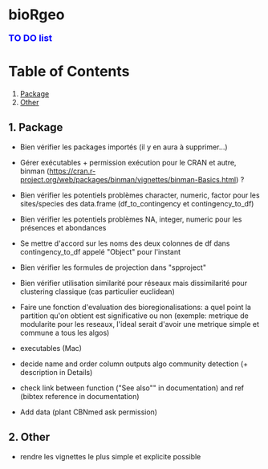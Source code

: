 # bioRgeo

**<span style="color:blue"><font size="4">TO DO list</span></font>**

# Table of Contents
1. [Package](#package)
2. [Other](#other)


## 1. Package
* Bien vérifier les packages importés (il y en aura à supprimer...)

* Gérer exécutables + permission exécution pour le CRAN et autre, binman (https://cran.r-project.org/web/packages/binman/vignettes/binman-Basics.html) ?

* Bien vérifier les potentiels problèmes character, numeric, factor pour les sites/species des data.frame (df_to_contingency et contingency_to_df)  
* Bien vérifier les potentiels problèmes NA, integer, numeric pour les présences et abondances
* Se mettre d'accord sur les noms des deux colonnes de df dans contingency_to_df appelé "Object" pour l'instant

* Bien vérifier les formules de projection dans "spproject"

* Bien vérifier utilisation similarité pour réseaux mais dissimilarité pour clustering classique (cas particulier euclidean)

* Faire une fonction d'evaluation des bioregionalisations: a quel point la partition qu'on obtient est significative ou non (exemple: metrique de modularite pour les reseaux, l'ideal serait d'avoir une metrique simple et commune a tous les algos)

* executables (Mac)

* decide name and order column outputs algo community detection (+ description in Details)

* check link between function ("See also"" in documentation) and ref (bibtex reference in documentation)
  
* Add data (plant CBNmed ask permission)

## 2. Other
* rendre les vignettes le plus simple et explicite possible

